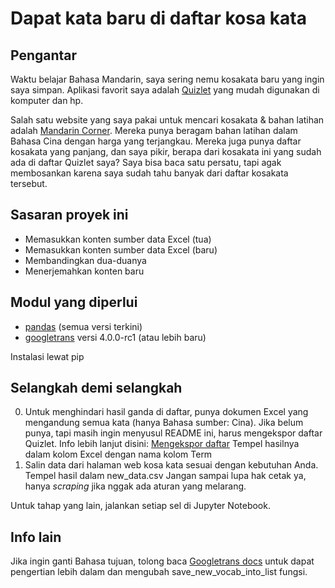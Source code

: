 # Dapat kata baru di daftar kosa kata

## Pengantar
Waktu belajar Bahasa Mandarin, saya sering nemu kosakata baru yang ingin saya simpan.
Aplikasi favorit saya adalah [Quizlet](https://quizlet.com/latest) yang mudah digunakan di komputer dan hp.

Salah satu website yang saya pakai untuk mencari kosakata & bahan latihan adalah [Mandarin Corner](https://mandarincorner.org/).
Mereka punya beragam bahan latihan dalam Bahasa Cina dengan harga yang terjangkau.
Mereka juga punya daftar kosakata yang panjang, dan saya pikir, berapa dari kosakata ini yang sudah ada di daftar Quizlet saya?
Saya bisa baca satu persatu, tapi agak membosankan karena saya sudah tahu banyak dari daftar kosakata tersebut.

## Sasaran proyek ini
* Memasukkan konten sumber data Excel (tua)
* Memasukkan konten sumber data Excel (baru)
* Membandingkan dua-duanya
* Menerjemahkan konten baru

## Modul yang diperlui
* [pandas](https://pypi.org/project/pandas/) (semua versi terkini)
* [googletrans](https://pypi.org/project/googletrans/) versi 4.0.0-rc1 (atau lebih baru)

Instalasi lewat pip

## Selangkah demi selangkah

0. Untuk menghindari hasil ganda di daftar, punya dokumen Excel yang mengandung semua kata (hanya Bahasa sumber: Cina).
Jika belum punya, tapi masih ingin menyusul README ini, harus mengekspor daftar Quizlet. Info lebih lanjut disini:
[Mengekspor daftar](https://help.quizlet.com/hc/id/articles/360034345672-Mengekspor-set)
Tempel hasilnya dalam kolom Excel dengan nama kolom Term
1. Salin data dari halaman web kosa kata sesuai dengan kebutuhan Anda. Tempel hasil dalam new_data.csv
Jangan sampai lupa hak cetak ya, hanya _scraping_ jika nggak ada aturan yang melarang.

Untuk tahap yang lain, jalankan setiap sel di Jupyter Notebook.

## Info lain
Jika ingin ganti Bahasa tujuan, tolong baca [Googletrans docs](https://py-googletrans.readthedocs.io/en/latest/) untuk dapat pengertian lebih dalam dan mengubah save_new_vocab_into_list fungsi.
